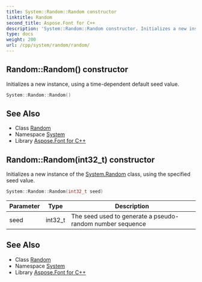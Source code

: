 ```yaml
---
title: System::Random::Random constructor
linktitle: Random
second_title: Aspose.Font for C++
description: 'System::Random::Random constructor. Initializes a new instance, using a time-dependent default seed value in C++.'
type: docs
weight: 200
url: /cpp/system/random/random/
---
```

## Random::Random() constructor


Initializes a new instance, using a time-dependent default seed value.

```cpp
System::Random::Random()
```

## See Also

* Class [Random](../)
* Namespace [System](../../)
* Library [Aspose.Font for C++](../../../)
## Random::Random(int32_t) constructor


Initializes a new instance of the [System.Random](../) class, using the specified seed value.

```cpp
System::Random::Random(int32_t seed)
```


| Parameter | Type | Description |
| --- | --- | --- |
| seed | int32_t | The seed used to generate a pseudo-random number sequence |

## See Also

* Class [Random](../)
* Namespace [System](../../)
* Library [Aspose.Font for C++](../../../)

